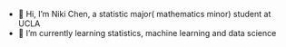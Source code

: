 - 👋 Hi, I’m Niki Chen, a statistic major( mathematics minor) student at UCLA
- 🌱 I’m currently learning statistics, machine learning and data science


<!---
nnnniki/nnnniki is a ✨ special ✨ repository because its `README.md` (this file) appears on your GitHub profile.
You can click the Preview link to take a look at your changes.
--->
